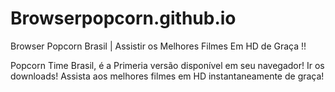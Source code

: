 # Browserpopcorn.github.io
Browser Popcorn Brasil | Assistir os Melhores Filmes Em HD de Graça !!

Popcorn Time Brasil, é a Primeria versão disponível em seu navegador! Ir os downloads! Assista aos melhores filmes em HD instantaneamente de graça!
